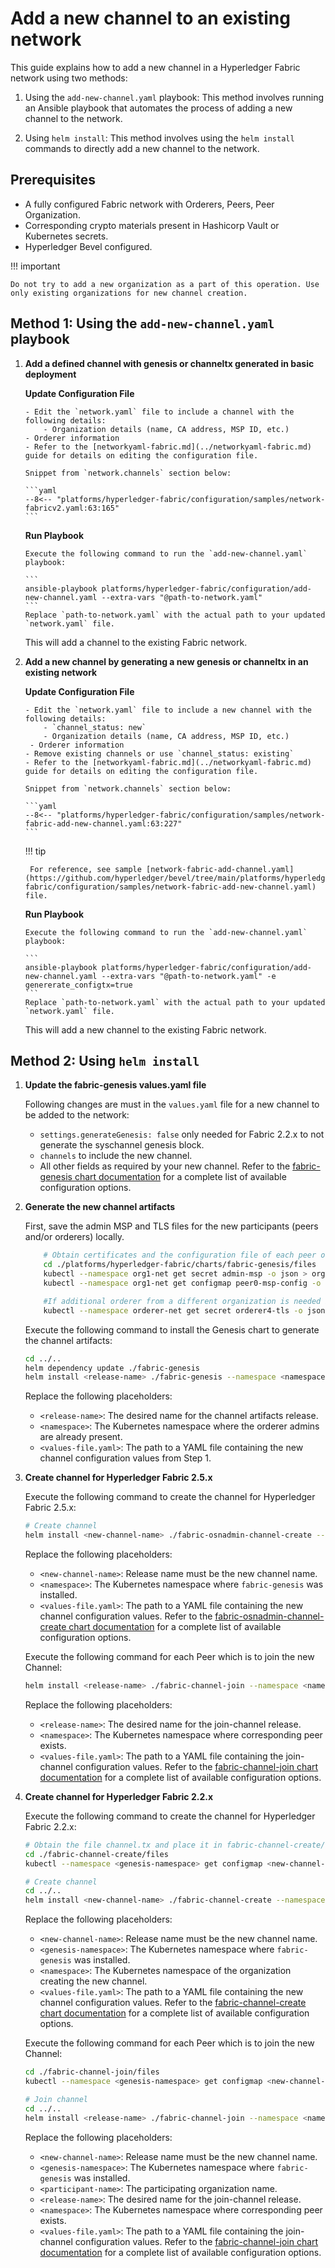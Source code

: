 [//]: # (##############################################################################################)
[//]: # (Copyright Accenture. All Rights Reserved.)
[//]: # (SPDX-License-Identifier: Apache-2.0)
[//]: # (##############################################################################################)

# Add a new channel to an existing network

This guide explains how to add a new channel in a Hyperledger Fabric network using two methods:

1. Using the `add-new-channel.yaml` playbook: This method involves running an Ansible playbook that automates the process of adding a new channel to the network.

2. Using `helm install`: This method involves using the `helm install` commands to directly add a new channel to the network.

## Prerequisites
- A fully configured Fabric network with Orderers, Peers, Peer Organization.
- Corresponding crypto materials present in Hashicorp Vault or Kubernetes secrets.
- Hyperledger Bevel configured.

!!! important

    Do not try to add a new organization as a part of this operation. Use only existing organizations for new channel creation. 

## Method 1: Using the `add-new-channel.yaml` playbook

1. **Add a defined channel with genesis or channeltx generated in basic deployment**

    **Update Configuration File**

       - Edit the `network.yaml` file to include a channel with the following details:
           - Organization details (name, CA address, MSP ID, etc.)
   	   - Orderer information
       - Refer to the [networkyaml-fabric.md](../networkyaml-fabric.md) guide for details on editing the configuration file.

       Snippet from `network.channels` section below:

       ```yaml
       --8<-- "platforms/hyperledger-fabric/configuration/samples/network-fabricv2.yaml:63:165"
       ```

    **Run Playbook**

       Execute the following command to run the `add-new-channel.yaml` playbook:

       ```
       ansible-playbook platforms/hyperledger-fabric/configuration/add-new-channel.yaml --extra-vars "@path-to-network.yaml"
       ```
       Replace `path-to-network.yaml` with the actual path to your updated `network.yaml` file.

   	This will add a channel to the existing Fabric network.

2. **Add a new channel by generating a new genesis or channeltx in an existing network**
 
    **Update Configuration File**

       - Edit the `network.yaml` file to include a new channel with the following details:
           - `channel_status: new`
           - Organization details (name, CA address, MSP ID, etc.)
   		- Orderer information
       - Remove existing channels or use `channel_status: existing`
       - Refer to the [networkyaml-fabric.md](../networkyaml-fabric.md) guide for details on editing the configuration file.

       Snippet from `network.channels` section below:

       ```yaml
       --8<-- "platforms/hyperledger-fabric/configuration/samples/network-fabric-add-new-channel.yaml:63:227"
       ```

    !!! tip

        For reference, see sample [network-fabric-add-channel.yaml](https://github.com/hyperledger/bevel/tree/main/platforms/hyperledger-fabric/configuration/samples/network-fabric-add-new-channel.yaml) file.

    **Run Playbook**

       Execute the following command to run the `add-new-channel.yaml` playbook:

       ```
       ansible-playbook platforms/hyperledger-fabric/configuration/add-new-channel.yaml --extra-vars "@path-to-network.yaml" -e genererate_configtx=true
       ```
       Replace `path-to-network.yaml` with the actual path to your updated `network.yaml` file.

   	This will add a new channel to the existing Fabric network.

## Method 2: Using `helm install`

1. **Update the fabric-genesis values.yaml file**

    Following changes are must in the `values.yaml` file for a new channel to be added to the network:

    - `settings.generateGenesis: false` only needed for Fabric 2.2.x to not generate the syschannel genesis block.
    - `channels` to include the new channel.
	- All other fields as required by your new channel.
    Refer to the [fabric-genesis chart documentation](https://github.com/hyperledger/bevel/tree/main/platforms/hyperledger-fabric/charts/fabric-genesis) for a complete list of available configuration options.

1. **Generate the new channel artifacts**

    First, save the admin MSP and TLS files for the new participants (peers and/or orderers) locally.
    ```bash
        # Obtain certificates and the configuration file of each peer organization, place in fabric-genesis/files
        cd ./platforms/hyperledger-fabric/charts/fabric-genesis/files
        kubectl --namespace org1-net get secret admin-msp -o json > org2.json
        kubectl --namespace org1-net get configmap peer0-msp-config -o json > org1-config-file.json

        #If additional orderer from a different organization is needed in genesis
        kubectl --namespace orderer-net get secret orderer4-tls -o json > orderer4-orderer-tls.json
    ```

    Execute the following command to install the Genesis chart to generate the channel artifacts:
	```bash
    cd ../..
	helm dependency update ./fabric-genesis
	helm install <release-name> ./fabric-genesis --namespace <namespace> --values <values-file.yaml>
	```
	Replace the following placeholders:

	- `<release-name>`: The desired name for the channel artifacts release.
	- `<namespace>`: The Kubernetes namespace where the orderer admins are already present.
	- `<values-file.yaml>`: The path to a YAML file containing the new channel configuration values from Step 1.

1. **Create channel for Hyperledger Fabric 2.5.x**

    Execute the following command to create the channel for Hyperledger Fabric 2.5.x:
    ```bash
    # Create channel
    helm install <new-channel-name> ./fabric-osnadmin-channel-create --namespace <namespace> --values <values-file.yaml>
    ```
    Replace the following placeholders:

	- `<new-channel-name>`: Release name must be the new channel name.
	- `<namespace>`: The Kubernetes namespace where `fabric-genesis` was installed.
	- `<values-file.yaml>`: The path to a YAML file containing the new channel configuration values.
    Refer to the [fabric-osnadmin-channel-create chart documentation](https://github.com/hyperledger/bevel/tree/main/platforms/hyperledger-fabric/charts/fabric-osnadmin-channel-create) for a complete list of available configuration options.

    Execute the following command for each Peer which is to join the new Channel:
    ```bash
    helm install <release-name> ./fabric-channel-join --namespace <namespace> --values <values-file.yaml>
    ```
    Replace the following placeholders:

	- `<release-name>`: The desired name for the join-channel release.
	- `<namespace>`: The Kubernetes namespace where corresponding peer exists.
	- `<values-file.yaml>`: The path to a YAML file containing the join-channel configuration values.
    Refer to the [fabric-channel-join chart documentation](https://github.com/hyperledger/bevel/tree/main/platforms/hyperledger-fabric/charts/fabric-channel-join) for a complete list of available configuration options.

1. **Create channel for Hyperledger Fabric 2.2.x**

    Execute the following command to create the channel for Hyperledger Fabric 2.2.x:
    ```bash
    # Obtain the file channel.tx and place it in fabric-channel-create/files
    cd ./fabric-channel-create/files
    kubectl --namespace <genesis-namespace> get configmap <new-channel-name>-channeltx -o jsonpath='{.data.<new-channel-name>-channeltx_base64}' > channeltx.json

    # Create channel
    cd ../..
    helm install <new-channel-name> ./fabric-channel-create --namespace <namespace> --values <values-file.yaml>
    ```
    Replace the following placeholders:

	- `<new-channel-name>`: Release name must be the new channel name.
	- `<genesis-namespace>`: The Kubernetes namespace where `fabric-genesis` was installed.
    - `<namespace>`: The Kubernetes namespace of the organization creating the new channel.
	- `<values-file.yaml>`: The path to a YAML file containing the new channel configuration values.
    Refer to the [fabric-channel-create chart documentation](https://github.com/hyperledger/bevel/tree/main/platforms/hyperledger-fabric/charts/fabric-channel-create) for a complete list of available configuration options.


    Execute the following command for each Peer which is to join the new Channel:
    ```bash
    cd ./fabric-channel-join/files
    kubectl --namespace <genesis-namespace> get configmap <new-channel-name>-<participant-name>-anchortx -o jsonpath='{.data.<new-channel-name>-<participant-name>-anchortx_base64}' > anchortx.json

    # Join channel
    cd ../..
    helm install <release-name> ./fabric-channel-join --namespace <namespace> --values <values-file.yaml>
    ```
    Replace the following placeholders:

    - `<new-channel-name>`: Release name must be the new channel name.
	- `<genesis-namespace>`: The Kubernetes namespace where `fabric-genesis` was installed.
    - `<participant-name>`: The participating organization name.
	- `<release-name>`: The desired name for the join-channel release.
	- `<namespace>`: The Kubernetes namespace where corresponding peer exists.
	- `<values-file.yaml>`: The path to a YAML file containing the join-channel configuration values.
    Refer to the [fabric-channel-join chart documentation](https://github.com/hyperledger/bevel/tree/main/platforms/hyperledger-fabric/charts/fabric-channel-join) for a complete list of available configuration options.
